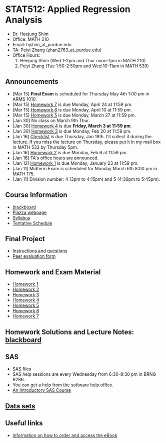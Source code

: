 # STAT512: Applied Regression Analysis
* Dr. Heejung Shim
* Office: MATH 210 
* Email: hjshim_at_purdue.edu
* TA: Peiyi Zhang (zhan2763_at_purdue.edu) 
* Office Hours:
  1. Heejung Shim (Wed 1-2pm and Thur noon-1pm in MATH 210)
  2. Peiyi Zhang (Tue 1:50-2:50pm and Wed 10-11am in MATH 539)

## Announcements
* [Mar 15] **Final Exam** is scheduled for Thursday May 4th 1:00 pm in ARMS 1010.
* [Mar 15] [Homework 7](https://github.com/heejungshim/STAT512/blob/master/homework/stat512spring17prob7.pdf) is due Monday, April 24 at 11:59 pm.
* [Mar 15] [Homework 6](https://github.com/heejungshim/STAT512/blob/master/homework/stat512spring17prob6.pdf) is due Monday, April 10 at 11:59 pm.
* [Mar 15] [Homework 5](https://github.com/heejungshim/STAT512/blob/master/homework/stat512spring17prob5.pdf) is due Monday, March 27 at 11:59 pm.
* [Jan 30] No class on March 9th Thur.
* [Jan 30] [Homework 4](https://github.com/heejungshim/STAT512/blob/master/homework/stat512spring17prob4.pdf) is due **Friday, March 3 at 11:59 pm**.
* [Jan 30] [Homework 3](https://github.com/heejungshim/STAT512/blob/master/homework/stat512spring17prob3.pdf) is due Monday, Feb 20 at 11:59 pm.
* [Jan 16] [Checklist](https://github.com/heejungshim/STAT512/blob/master/etc/Checklist.pdf) is due Thursday, Jan 19th. I'll collect it during the lecture. If you miss the lecture on Thursday, please put it in my mail box in MATH 533 by Thursday 5pm. 
* [Jan 16] [Homework 2](https://github.com/heejungshim/STAT512/blob/master/homework/stat512spring17prob2.pdf) is due Monday, Feb 6 at 11:59 pm.
* [Jan 16] TA's office hours are announced. 
* [Jan 12] [Homework 1](https://github.com/heejungshim/STAT512/blob/master/homework/stat512spring17prob1.pdf) is due Monday, January 23 at 11:59 pm.
* [Jan 11] Midterm Exam is scheduled for Monday March 6th 8:00 pm in MATH 175.
* [Jan 11] Division number: 4 (3pm to 4:15pm) and 5 (4:30pm to 5:45pm).

## Course Information
* [blackboard](https://mycourses.purdue.edu/) 
* [Piazza webpage](https://piazza.com/purdue/spring2017/stat512/home)
* [Syllabus](https://github.com/heejungshim/STAT512/blob/master/etc/Stat512Spring17Syllabus.pdf)
* [Tentative Schedule](https://github.com/heejungshim/STAT512/blob/master/etc/Stat512Spring17Schedule.pdf)

## Final Project
* [Instructions and questions](https://github.com/heejungshim/STAT512/blob/master/etc/stat512spring17finalproject.pdf)
* [Peer evaluation form](https://github.com/heejungshim/STAT512/blob/master/etc/PeerEvalform.pdf)

## Homework and Exam Material
* [Homework 1](https://github.com/heejungshim/STAT512/blob/master/homework/stat512spring17prob1.pdf) 
* [Homework 2](https://github.com/heejungshim/STAT512/blob/master/homework/stat512spring17prob2.pdf)
* [Homework 3](https://github.com/heejungshim/STAT512/blob/master/homework/stat512spring17prob3.pdf) 
* [Homework 4](https://github.com/heejungshim/STAT512/blob/master/homework/stat512spring17prob4.pdf)
* [Homework 5](https://github.com/heejungshim/STAT512/blob/master/homework/stat512spring17prob5.pdf)
* [Homework 6](https://github.com/heejungshim/STAT512/blob/master/homework/stat512spring17prob6.pdf)
* [Homework 7](https://github.com/heejungshim/STAT512/blob/master/homework/stat512spring17prob7.pdf)


## Homework Solutions and Lecture Notes: [blackboard](https://mycourses.purdue.edu/) 

## SAS
* [SAS files](https://github.com/heejungshim/STAT512/tree/master/SASfiles)
* SAS help sessions are every Wednesday from 6:30-8:30 pm in BRNG B286. 
* You can get a help from [the software help office](http://www.stat.purdue.edu/scs/help/software_consulting_schedule.html).
* [An Introductory SAS Course](http://www.stat.purdue.edu/docs/scs/SASshortcourse.pdf)

## [Data sets](https://github.com/heejungshim/STAT512/tree/master/dataset)

## Useful links 
* [Information on how to order and access the eBook](http://www.stat.purdue.edu/~wsharaba/stat512/eBookstore.pdf)
